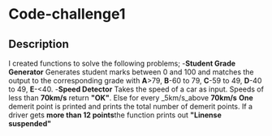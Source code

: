 # Code-challenge1
## Description
I created functions to solve the following problems;
-**Student Grade Generator** Generates student marks between 0 and 100 and matches the output to the corresponding grade with __A__>79, __B__-60 to 79, __C__-59 to 49, __D__-40 to 49, __E__-<40.
-**Speed Detector** Takes the speed of a car as input. Speeds of less than __70km/s__ return __"OK"__. Else for every _5km/s_above __70km/s__ **One** demerit point is printed and prints the total number of demerit points. If a driver gets **more than 12 points**the function prints out **"Linense suspended"**
